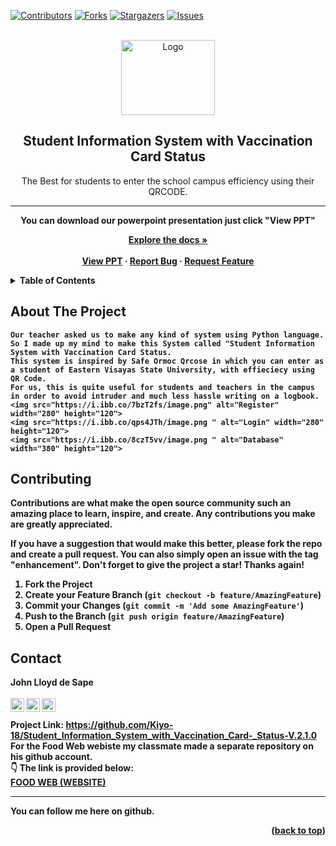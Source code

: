 <div id="top"></div>
<!--
*** Thanks for checking out the Best-README-Template. If you have a suggestion
*** that would make this better, please fork the repo and create a pull request
*** or simply open an issue with the tag "enhancement".
*** Don't forget to give the project a star!
*** Thanks again! Now go create something AMAZING! :D
-->



<!-- PROJECT SHIELDS -->
<!--
*** I'm using markdown "reference style" links for readability.
*** Reference links are enclosed in brackets [ ] instead of parentheses ( ).
*** See the bottom of this document for the declaration of the reference variables
*** for contributors-url, forks-url, etc. This is an optional, concise syntax you may use.
*** https://www.markdownguide.org/basic-syntax/#reference-style-links
-->
[![Contributors][contributors-shield]][contributors-url]
[![Forks][forks-shield]][forks-url]
[![Stargazers][stars-shield]][stars-url]
[![Issues][issues-shield]][issues-url]


<!-- PROJECT LOGO -->
<br />
<div align="center">
  <a href="https://foodweb.me/">
    <img src="https://i.ibb.co/G9x0RZX/sivcs.png" alt="Logo" width="150" height="120">
  </a>

  <h2 align="center"><b>Student Information System with Vaccination Card Status</b></h2>

  <p align="center">
    The Best for students to enter the school campus efficiency using their QRCODE.  
    <hr>
    <b>You can download our powerpoint presentation just click "View PPT"<b><br>
   
  <p align="center">
    <a href="https://github.com/Kiyo-18/FoodWeb_E-Canteen_System-V.1.0.0"><strong>Explore the docs »</strong></a>
    <br />
    <br />
    <a href="#">View PPT</a>
    ·
    <a href="https://github.com/Kiyo-18/Student_Information_System_with_Vaccination_Card-_Status-V.2.1.0/issues">Report Bug</a>
    ·
    <a href="https://github.com/Kiyo-18/Student_Information_System_with_Vaccination_Card-_Status-V.2.1.0/issues">Request Feature</a>
  </p>
</div>



<!-- TABLE OF CONTENTS -->
<details>
  <summary>Table of Contents</summary>
  <ol>
    <li>
      <a href="#about-the-project">About The Project</a>
    </li>
    <li><a href="#contributing">Contributing</a></li>
    <li><a href="#contact">Contact</a></li>
  </ol>
</details>



<!-- ABOUT THE PROJECT -->
## About The Project


    Our teacher asked us to make any kind of system using Python language.
    So I made up my mind to make this System called "Student Information System with Vaccination Card Status.
    This system is inspired by Safe Ormoc Qrcose in which you can enter as a student of Eastern Visayas State University, with effieciecy using QR Code.
    For us, this is quite useful for students and teachers in the campus in order to avoid intruder and much less hassle writing on a logbook.
    <img src="https://i.ibb.co/7bzT2fs/image.png" alt="Register" width="280" height="120">
    <img src="https://i.ibb.co/qps4JTh/image.png " alt="Login" width="280" height="120">
    <img src="https://i.ibb.co/8czT5vv/image.png " alt="Database" width="380" height="120">



<!-- CONTRIBUTING -->
## Contributing

Contributions are what make the open source community such an amazing place to learn, inspire, and create. Any contributions you make are **greatly appreciated**.

If you have a suggestion that would make this better, please fork the repo and create a pull request. You can also simply open an issue with the tag "enhancement".
Don't forget to give the project a star! Thanks again!

1. Fork the Project
2. Create your Feature Branch (`git checkout -b feature/AmazingFeature`)
3. Commit your Changes (`git commit -m 'Add some AmazingFeature'`)
4. Push to the Branch (`git push origin feature/AmazingFeature`)
5. Open a Pull Request

      
<!-- CONTACT -->
## Contact

<b> John Lloyd de Sape</b><br>
<br>
<a href="https://www.instagram.com/kiyo_ayanokoji/" rel="nofollow">
  <img align="left" alt="Kiyo Ayanokouji - Instagram" width="22px" src="https://camo.githubusercontent.com/c80f9763ed06d4ab9fbcc1a74b8b74cd95e4c7f82d3f1f70233994f236a0faeb/68747470733a2f2f63646e2e6a7364656c6976722e6e65742f6e706d2f73696d706c652d69636f6e734076332f69636f6e732f696e7374616772616d2e737667" data-canonical-src="https://cdn.jsdelivr.net/npm/simple-icons@v3/icons/instagram.svg" style="max-width: 100%;">
</a>
<a href="hhttps://twitter.com/Kiyo_Ayanokoji?t=NYE49vknhK_gFu4rpptunQ&s=07" rel="nofollow">
  <img align="left" alt="Kiyo Ayanokouji - Twitter" width="22px" src="https://camo.githubusercontent.com/055d96e8404ce2ab1dd0af5f1c2030d242309a5bc69e47ff32e0b2ab73307e1e/68747470733a2f2f75706c6f61642e77696b696d656469612e6f72672f77696b6970656469612f73636f2f392f39662f547769747465725f626972645f6c6f676f5f323031322e737667" data-canonical-src="https://upload.wikimedia.org/wikipedia/sco/9/9f/Twitter_bird_logo_2012.svg" style="max-width: 100%;">
</a>
<a href="https://www.facebook.com/GodsNotD3ad" rel="nofollow">
  <img align="left" alt="Kiyo Ayanokouji - Facebook" width="22px" src="https://camo.githubusercontent.com/013ab4b8c0a14af1d626b6106c10a4ca83129f9b89d063db25612dcb88740bc5/68747470733a2f2f63646e2e6a7364656c6976722e6e65742f6e706d2f73696d706c652d69636f6e734076332f69636f6e732f66616365626f6f6b2e737667" data-canonical-src="https://cdn.jsdelivr.net/npm/simple-icons@v3/icons/facebook.svg" style="max-width: 100%;">
</a><br>
<br>
Project Link: https://github.com/Kiyo-18/Student_Information_System_with_Vaccination_Card-_Status-V.2.1.0
<br>
For the Food Web webiste my classmate made a separate repository on his github account. <br>
👇 The link is provided below:  <br>
<a href="https://github.com/UrLostBoy/Food-Web-Website"><b>FOOD WEB (WEBSITE)</b></a> <br>
<hr>
You can follow me here on github.

<p align="right">(<a href="#top">back to top</a>)</p>



<!-- MARKDOWN LINKS & IMAGES -->
<!-- https://www.markdownguide.org/basic-syntax/#reference-style-links -->
[contributors-shield]: https://img.shields.io/github/contributors/Kiyo-18/FoodWeb_E-Canteen_System-V.1.0.0.svg?style=for-the-badge
[contributors-url]: https://github.com/Kiyo-18/Student_Information_System_with_Vaccination_Card-_Status-V.2.1.0/graphs/contributors
[forks-shield]: https://img.shields.io/github/forks/Kiyo-18/FoodWeb_E-Canteen_System-V.1.0.0.svg?style=for-the-badge
[forks-url]: https://github.com/Kiyo-18/Student_Information_System_with_Vaccination_Card-_Status-V.2.1.0/network/members
[stars-shield]: https://img.shields.io/github/stars/Kiyo-18/FoodWeb_E-Canteen_System-V.1.0.0.svg?style=for-the-badge
[stars-url]: https://github.com/Kiyo-18/Student_Information_System_with_Vaccination_Card-_Status-V.2.1.0/stargazers
[issues-shield]: https://img.shields.io/github/issues/Kiyo-18/FoodWeb_E-Canteen_System-V.1.0.0.svg?style=for-the-badge
[issues-url]:https://github.com/Kiyo-18/Student_Information_System_with_Vaccination_Card-_Status-V.2.1.0/issues

